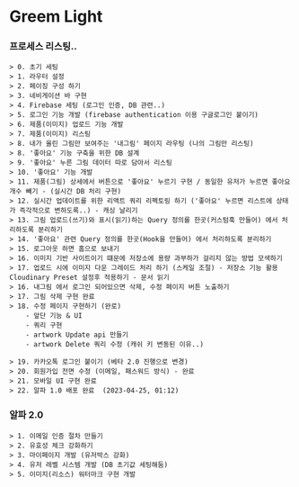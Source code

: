 # Greem Light

### 프로세스 리스팅..

    > 0. 초기 세팅
    > 1. 라우터 설정
    > 2. 페이징 구성 하기
    > 3. 네비게이션 바 구현
    > 4. Firebase 세팅 (로그인 인증, DB 관련..)
    > 5. 로그인 기능 개발 (firebase authentication 이용 구글로그인 붙이기)
    > 6. 제품(이미지) 업로드 기능 개발
    > 7. 제품(이미지) 리스팅
    > 8. 내가 올린 그림만 보여주는 '내그림' 페이지 라우팅 (나의 그림만 리스팅)
    > 8. '좋아요' 기능 구축을 위한 DB 설계
    > 9. '좋아요' 누른 그림 데이터 따로 담아서 리스팅
    > 10. '좋아요' 기능 개발
    > 11. 제품(그림) 상세에서 버튼으로 '좋아요' 누르기 구현 / 동일한 유저가 누르면 좋아요 개수 빼기 - (실시간 DB 처리 구현)
    > 12. 실시간 업데이트를 위한 리액트 쿼리 리펙토링 하기 ('좋아요' 누르면 리스트에 상태가 즉각적으로 변하도록..) - 캐싱 날리기
    > 13. 그림 업로드(쓰기)와 표시(읽기)하는 Query 정의를 한곳(커스텀훅 만들어) 에서 처리하도록 분리하기
    > 14. '좋아요' 관련 Query 정의를 한곳(Hook을 만들어) 에서 처리하도록 분리하기
    > 15. 로그아웃 하면 홈으로 보내기
    > 16. 이미지 기반 사이트이기 떄문에 저장소에 용량 과부하가 걸리지 않는 방법 모색하기
    > 17. 업로드 시에 이미지 다운 그레이드 처리 하기 (스케일 조절) - 저장소 기능 활용 Cloudinary Preset 설정후 적용하기 - 문서 읽기
    > 16. 내그림 에서 로그인 되어있으면 삭제, 수정 페이지 버튼 노출하기
    > 17. 그림 삭제 구현 완료
    > 18. 수정 페이지 구현하기 (완로)
        - 앞단 기능 & UI
        - 쿼리 구현
        - artwork Update api 만들기
        - artwork Delete 쿼리 수정 (캐쉬 키 변동된 이유..)

    > 19. 카카오톡 로그인 붙이기 (베타 2.0 진행으로 변경)
    > 20. 회원가입 전면 수정 (이메일, 패스워드 방식) - 완료
    > 21. 모바일 UI 구현 완료
    > 22. 알파 1.0 배포 완료  (2023-04-25, 01:12)

### 알파 2.0

    > 1. 이메일 인증 절차 만들기
    > 2. 유효성 체크 강화하기
    > 3. 마이페이지 개발 (유저박스 강화)
    > 4. 유저 레벨 시스템 개발 (DB 초기값 세팅해둠)
    > 5. 이미지(리소스) 워터마크 구현 개발
